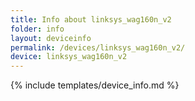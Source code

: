 ```yaml
---
title: Info about linksys_wag160n_v2
folder: info
layout: deviceinfo
permalink: /devices/linksys_wag160n_v2/
device: linksys_wag160n_v2
---
```

{% include templates/device_info.md %}
